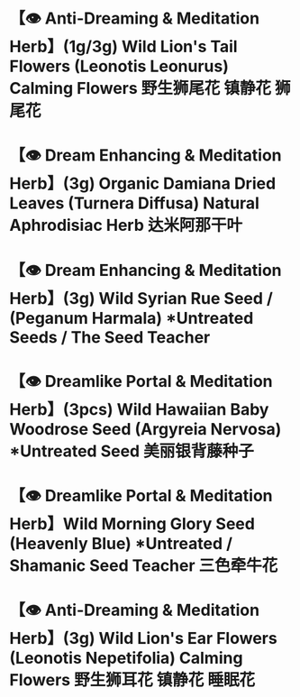 


# 【👁 Anti-Dreaming &amp; Meditation Herb】(1g/3g) Wild Lion's Tail Flowers (Leonotis Leonurus) Calming Flowers 野生狮尾花 镇静花 狮尾花

# 【👁 Dream Enhancing &amp; Meditation Herb】(3g) Organic Damiana Dried Leaves (Turnera Diffusa) Natural Aphrodisiac Herb 达米阿那干叶

# 【👁 Dream Enhancing &amp; Meditation Herb】(3g) Wild Syrian Rue Seed / (Peganum Harmala) *Untreated Seeds / The Seed Teacher

# 【👁 Dreamlike Portal &amp; Meditation Herb】(3pcs) Wild Hawaiian Baby Woodrose Seed (Argyreia Nervosa) *Untreated Seed 美丽银背藤种子

# 【👁 Dreamlike Portal &amp; Meditation Herb】Wild Morning Glory Seed (Heavenly Blue) *Untreated / Shamanic Seed Teacher 三色牵牛花

# 【👁 Anti-Dreaming &amp; Meditation Herb】(3g) Wild Lion's Ear Flowers (Leonotis Nepetifolia) Calming Flowers 野生狮耳花 镇静花  睡眠花


